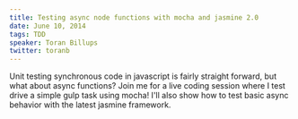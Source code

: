 ```yaml
---
title: Testing async node functions with mocha and jasmine 2.0
date: June 10, 2014
tags: TDD
speaker: Toran Billups
twitter: toranb
---
```




Unit testing synchronous code in javascript is fairly straight forward, but what about async functions? Join me for a live coding session where I test drive a simple gulp task using mocha! I'll also show how to test basic async behavior with the latest jasmine framework.

